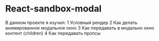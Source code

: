# React-sandbox-modal
В данном проекте я изучил:
1 Условный рендер
2 Как делать анимированное модальное окно
3 Как передавать в модально окно контент (children)
4 Как передавать пропсы
